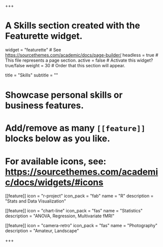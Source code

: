 +++
# A Skills section created with the Featurette widget.
widget = "featurette"  # See https://sourcethemes.com/academic/docs/page-builder/
headless = true  # This file represents a page section.
active = false  # Activate this widget? true/false
weight = 30  # Order that this section will appear.

title = "Skills"
subtitle = ""

# Showcase personal skills or business features.
# 
# Add/remove as many `[[feature]]` blocks below as you like.
# 
# For available icons, see: https://sourcethemes.com/academic/docs/widgets/#icons

[[feature]]
  icon = "r-project"
  icon_pack = "fab"
  name = "R"
  description = "Stats and Data Visualization"
  
[[feature]]
  icon = "chart-line"
  icon_pack = "fas"
  name = "Statistics"
  description = "ANOVA, Regression, Multivariate fMRI"  
  
[[feature]]
  icon = "camera-retro"
  icon_pack = "fas"
  name = "Photography"
  description = "Amateur, Landscape"

+++

